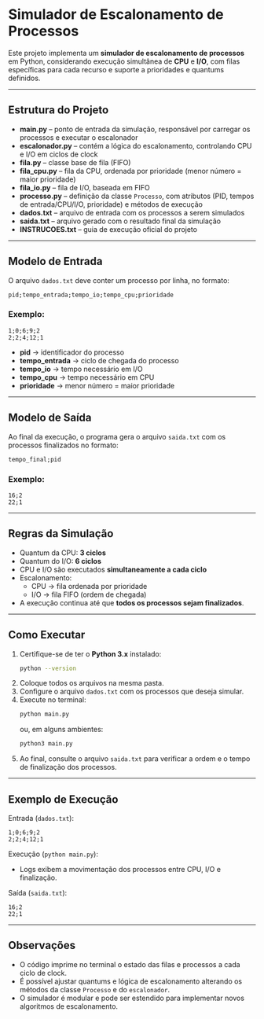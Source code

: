 # Simulador de Escalonamento de Processos

Este projeto implementa um **simulador de escalonamento de processos** em Python, considerando execução simultânea de **CPU** e **I/O**, com filas específicas para cada recurso e suporte a prioridades e quantums definidos.

---

## Estrutura do Projeto

- **main.py** – ponto de entrada da simulação, responsável por carregar os processos e executar o escalonador
- **escalonador.py** – contém a lógica do escalonamento, controlando CPU e I/O em ciclos de clock
- **fila.py** – classe base de fila (FIFO)
- **fila_cpu.py** – fila da CPU, ordenada por prioridade (menor número = maior prioridade)
- **fila_io.py** – fila de I/O, baseada em FIFO
- **processo.py** – definição da classe `Processo`, com atributos (PID, tempos de entrada/CPU/I/O, prioridade) e métodos de execução
- **dados.txt** – arquivo de entrada com os processos a serem simulados
- **saida.txt** – arquivo gerado com o resultado final da simulação
- **INSTRUCOES.txt** – guia de execução oficial do projeto

---

## Modelo de Entrada

O arquivo `dados.txt` deve conter um processo por linha, no formato:

```
pid;tempo_entrada;tempo_io;tempo_cpu;prioridade
```

### Exemplo:
```
1;0;6;9;2
2;2;4;12;1
```

- **pid** → identificador do processo  
- **tempo_entrada** → ciclo de chegada do processo  
- **tempo_io** → tempo necessário em I/O  
- **tempo_cpu** → tempo necessário em CPU  
- **prioridade** → menor número = maior prioridade  

---

## Modelo de Saída

Ao final da execução, o programa gera o arquivo `saida.txt` com os processos finalizados no formato:

```
tempo_final;pid
```

### Exemplo:
```
16;2
22;1
```

---

## Regras da Simulação

- Quantum da CPU: **3 ciclos**  
- Quantum do I/O: **6 ciclos**  
- CPU e I/O são executados **simultaneamente a cada ciclo**  
- Escalonamento:
  - CPU → fila ordenada por prioridade  
  - I/O → fila FIFO (ordem de chegada)  
- A execução continua até que **todos os processos sejam finalizados**.  

---

## Como Executar

1. Certifique-se de ter o **Python 3.x** instalado:
   ```bash
   python --version
   ```
2. Coloque todos os arquivos na mesma pasta.  
3. Configure o arquivo `dados.txt` com os processos que deseja simular.  
4. Execute no terminal:
   ```bash
   python main.py
   ```
   ou, em alguns ambientes:
   ```bash
   python3 main.py
   ```
5. Ao final, consulte o arquivo `saida.txt` para verificar a ordem e o tempo de finalização dos processos.  

---

## Exemplo de Execução

Entrada (`dados.txt`):
```
1;0;6;9;2
2;2;4;12;1
```

Execução (`python main.py`):  
- Logs exibem a movimentação dos processos entre CPU, I/O e finalização.  

Saída (`saida.txt`):
```
16;2
22;1
```

---

## Observações

- O código imprime no terminal o estado das filas e processos a cada ciclo de clock.  
- É possível ajustar quantums e lógica de escalonamento alterando os métodos da classe `Processo` e do `escalonador`.  
- O simulador é modular e pode ser estendido para implementar novos algoritmos de escalonamento.  
